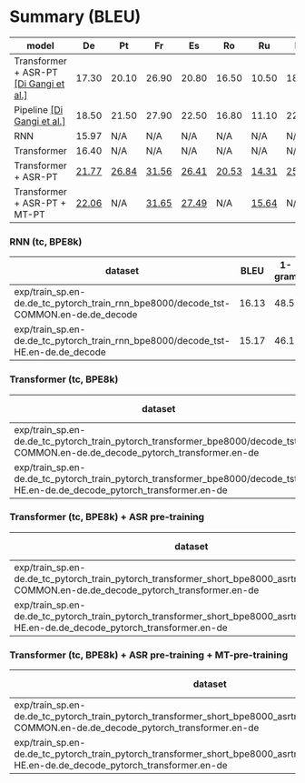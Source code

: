 # Summary (BLEU)
|model               |De   |Pt   |Fr   |Es   |Ro   |Ru   |Nl   |It   |
|--------------------|-----|-----|-----|-----|-----|-----|-----|-----|
|Transformer + ASR-PT [[Di Gangi et al.]](https://www.isca-speech.org/archive/Interspeech_2019/pdfs/3045.pdf)|17.30|20.10|26.90|20.80|16.50|10.50|18.80|16.80|
|Pipeline [[Di Gangi et al.]](https://www.isca-speech.org/archive/Interspeech_2019/pdfs/3045.pdf)|18.50|21.50|27.90|22.50|16.80|11.10|22.20|18.90|
|RNN                 |15.97|N/A  |N/A  |N/A  |N/A  |N/A  |N/A  |N/A  |
|Transformer         |16.40|N/A  |N/A  |N/A  |N/A  |N/A  |N/A  |N/A  |
|Transformer + ASR-PT|[21.77](https://drive.google.com/open?id=18zlGTLcwgr0PF1b6eZIANwJSMyOqqEjd)|[26.84](https://drive.google.com/open?id=1-vdZDN0YimYcrx3yearGgp5ismcVcIYr)|[31.56](https://drive.google.com/open?id=1GvUdGbBP2w7vPxIAD1i1r22oa_qABJev)|[26.41](https://drive.google.com/open?id=1ecd7FwWzc0p2HBHIvBUn7ImlL3bdjfMt)|[20.53](https://drive.google.com/open?id=1PZ-oqbrgBttUp8SyZy38zS_B07UW8GTG)|[14.31](https://drive.google.com/open?id=1IFG8TT_Shx3eJld3d7pNI5GrIHhTaIly)|[25.22](https://drive.google.com/open?id=19RbO7xkXBgGFXFXskqjpMrTr467ltuh2)|[21.46](https://drive.google.com/open?id=19Rf6DgibGJ8WTpVZcslmLPxTLl56FB-s)|
|Transformer + ASR-PT + MT-PT |[22.06](https://drive.google.com/open?id=1jWmlGq5pzaKJsZ7SQmDXGIL3UEcSqWwp)|N/A  |[31.65](https://drive.google.com/open?id=1wFIAqxoBUioTKTLRLv29KzvphkUm3qdo)|[27.49](https://drive.google.com/open?id=1wFIAqxoBUioTKTLRLv29KzvphkUm3qdo)|N/A  |[15.64](https://drive.google.com/open?id=1wJ537O6iQPdrcLypx7Aa5c-a8Yz7uUH9)|N/A  |N/A  |


### RNN (tc, BPE8k)
|dataset|BLEU|1-gram|2-gram|3-gram|4-gram|BP|ratio|hyp_len|ref_len|
|---|---|---|---|---|---|---|---|---|---|
|exp/train_sp.en-de.de_tc_pytorch_train_rnn_bpe8000/decode_tst-COMMON.en-de.de_decode|16.13|48.5|21.1|11.0|6.0|1.000|1.001|51532|51459|
|exp/train_sp.en-de.de_tc_pytorch_train_rnn_bpe8000/decode_tst-HE.en-de.de_decode|15.17|46.1|19.6|10.2|5.7|1.000|1.029|12682|12327|


### Transformer (tc, BPE8k)
|dataset|BLEU|1-gram|2-gram|3-gram|4-gram|BP|ratio|hyp_len|ref_len|
|---|---|---|---|---|---|---|---|---|---|
|exp/train_sp.en-de.de_tc_pytorch_train_pytorch_transformer_bpe8000/decode_tst-COMMON.en-de.de_decode_pytorch_transformer.en-de|16.98|49.8|22.2|12.0|6.8|0.980|0.980|50439|51459|
|exp/train_sp.en-de.de_tc_pytorch_train_pytorch_transformer_bpe8000/decode_tst-HE.en-de.de_decode_pytorch_transformer.en-de|16.15|47.4|20.8|11.2|6.3|0.998|0.998|12301|12327|


### Transformer (tc, BPE8k) + ASR pre-training
|dataset|BLEU|1-gram|2-gram|3-gram|4-gram|BP|ratio|hyp_len|ref_len|
|---|---|---|---|---|---|---|---|---|---|
|exp/train_sp.en-de.de_tc_pytorch_train_pytorch_transformer_short_bpe8000_asrtrans/decode_tst-COMMON.en-de.de_decode_pytorch_transformer.en-de|21.77|54.7|27.3|15.8|9.7|0.996|0.996|51260|51459|
|exp/train_sp.en-de.de_tc_pytorch_train_pytorch_transformer_short_bpe8000_asrtrans/decode_tst-HE.en-de.de_decode_pytorch_transformer.en-de|19.91|52.0|25.1|14.3|8.5|1.000|1.011|12457|12327|


### Transformer (tc, BPE8k) + ASR pre-training + MT-pre-training
|dataset|BLEU|1-gram|2-gram|3-gram|4-gram|BP|ratio|hyp_len|ref_len|
|---|---|---|---|---|---|---|---|---|---|
|exp/train_sp.en-de.de_tc_pytorch_train_pytorch_transformer_short_bpe8000_asrtrans_mttrans/decode_tst-COMMON.en-de.de_decode_pytorch_transformer.en-de|22.06|55.2|27.7|16.2|10.0|0.990|0.991|50972|51459|
|exp/train_sp.en-de.de_tc_pytorch_train_pytorch_transformer_short_bpe8000_asrtrans_mttrans/decode_tst-HE.en-de.de_decode_pytorch_transformer.en-de|20.94|52.8|25.9|15.2|9.3|1.000|1.007|12411|12327|
